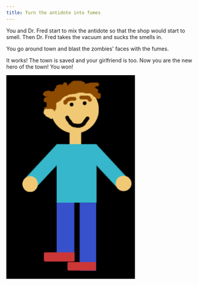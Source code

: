 ```yaml
---
title: Turn the antidote into fumes
---
```


You and Dr. Fred start to mix the antidote so that the shop would start to smell. Then Dr. Fred takes the vacuum and sucks the smells in. 

You go around town and blast the zombies' faces with the fumes. 

It works! The town is saved and your girlfriend is too. Now you are the new hero of the town! You won!

![image](happyyou.png)

